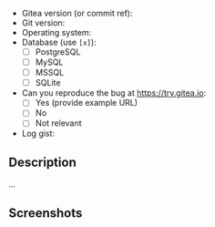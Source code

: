 <!-- NOTE: If your issue is a security concern, please send an email to security@gitea.io instead of opening a public issue -->

<!--
    1. Please speak English, this is the language all of us can speak and write.
    2. Please ask questions or configuration/deploy problems on our Discord 
       server (https://discord.gg/NsatcWJ) or forum (https://discourse.gitea.io).
    3. Please take a moment to check that your issue doesn't already exist.
    4. Please give all relevant information below for bug reports, because 
       incomplete details will be handled as an invalid report.
-->

- Gitea version (or commit ref):
- Git version:
- Operating system:
- Database (use `[x]`):
  - [ ] PostgreSQL
  - [ ] MySQL
  - [ ] MSSQL
  - [ ] SQLite
- Can you reproduce the bug at https://try.gitea.io:
  - [ ] Yes (provide example URL)
  - [ ] No
  - [ ] Not relevant
- Log gist:

## Description

...


## Screenshots

<!-- **If this issue involves the Web Interface, please include a screenshot** -->
